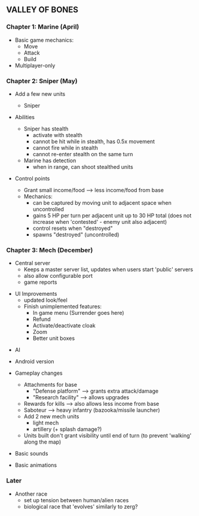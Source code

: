 ## VALLEY OF BONES

### Chapter 1: Marine (April)

- Basic game mechanics:
    - Move
    - Attack
    - Build
- Multiplayer-only

### Chapter 2: Sniper (May)

- Add a few new units
    - Sniper

- Abilities
    - Sniper has stealth
        - activate with stealth
        - cannot be hit while in stealth, has 0.5x movement
        - cannot fire while in stealth
        - cannot re-enter stealth on the same turn
    - Marine has detection
        - when in range, can shoot stealthed units

- Control points
    - Grant small income/food --> less income/food from base
    - Mechanics:
        - can be captured by moving unit to adjacent space when uncontrolled
        - gains 5 HP per turn per adjacent unit up to 30 HP total (does not increase when 'contested' - enemy unit also adjacent)
        - control resets when "destroyed"
        - spawns "destroyed" (uncontrolled)

### Chapter 3: Mech (December)

+ Central server
    + Keeps a master server list, updates when users start 'public' servers
    + also allow configurable port
    + game reports
- UI Improvements
    + updated look/feel
    - Finish unimplemented features:
        + In game menu (Surrender goes here)
        - Refund
        - Activate/deactivate cloak
        + Zoom
        + Better unit boxes
+ AI
- Android version

- Gameplay changes
    - Attachments for base
        - "Defense platform" --> grants extra attack/damage
        - "Research facility" --> allows upgrades
    - Rewards for kills --> also allows less income from base
    - Saboteur --> heavy infantry (bazooka/missile launcher)
    - Add 2 new mech units
        + light mech
        - artillery (+ splash damage?)
    + Units built don't grant visibility until end of turn (to prevent 'walking' along the map)
- Basic sounds
- Basic animations

### Later
- Another race
    - set up tension between human/alien races
    - biological race that 'evolves' similarly to zerg?
